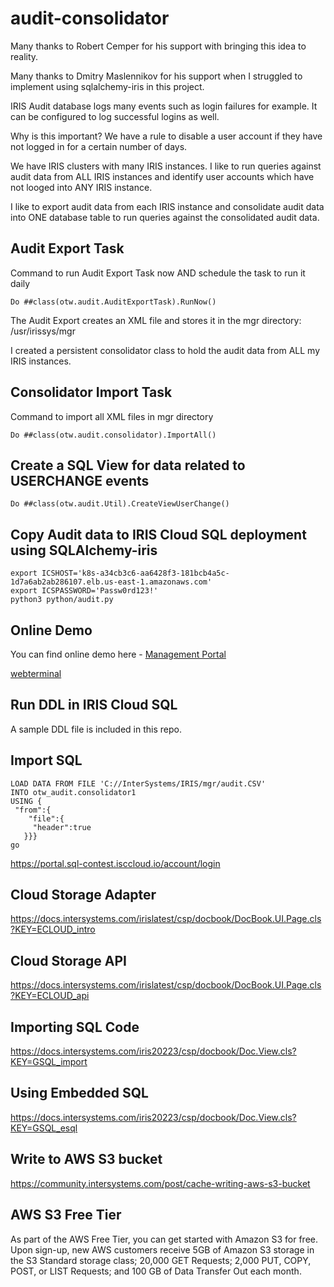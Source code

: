 # audit-consolidator

Many thanks to Robert Cemper for his support with bringing this idea to reality.

Many thanks to Dmitry Maslennikov for his support when I struggled to implement using sqlalchemy-iris in this project.

IRIS Audit database logs many events such as login failures for example. It can be configured to log successful logins as well. 

Why is this important? We have a rule to disable a user account if they have not logged in for a certain number of days.

We have IRIS clusters with many IRIS instances. I like to run queries against audit data from ALL IRIS instances and identify user accounts which have not looged into ANY IRIS instance.

I like to export audit data from each IRIS instance and consolidate audit data into ONE database table to run queries against the consolidated audit data.

## Audit Export Task

Command to run Audit Export Task now AND schedule the task to run it daily
```
Do ##class(otw.audit.AuditExportTask).RunNow()
```
The Audit Export creates an XML file and stores it in the mgr directory: /usr/irissys/mgr

I created a persistent consolidator class to hold the audit data from ALL my IRIS instances.

## Consolidator Import Task

Command to import all XML files in mgr directory
```
Do ##class(otw.audit.consolidator).ImportAll()
```
## Create a SQL View for data related to USERCHANGE events
```
Do ##class(otw.audit.Util).CreateViewUserChange()
```
## Copy Audit data to IRIS Cloud SQL deployment using SQLAlchemy-iris
```
export ICSHOST='k8s-a34cb3c6-aa6428f3-181bcb4a5c-1d7a6ab2ab286107.elb.us-east-1.amazonaws.com'
export ICSPASSWORD='Passw0rd123!'
python3 python/audit.py
```
## Online Demo
You can find online demo here - [Management Portal](https://audit-consolidator.demo.community.intersystems.com/csp/sys/UtilHome.csp)

[webterminal](https://audit-consolidator.demo.community.intersystems.com/terminal/)

## Run DDL in IRIS Cloud SQL

A sample DDL file is included in this repo.

## Import SQL
```
LOAD DATA FROM FILE 'C://InterSystems/IRIS/mgr/audit.CSV'
INTO otw_audit.consolidator1
USING {
 "from":{
    "file":{
     "header":true
   }}}
go
```
https://portal.sql-contest.isccloud.io/account/login

## Cloud Storage Adapter

https://docs.intersystems.com/irislatest/csp/docbook/DocBook.UI.Page.cls?KEY=ECLOUD_intro

## Cloud Storage API

https://docs.intersystems.com/irislatest/csp/docbook/DocBook.UI.Page.cls?KEY=ECLOUD_api

## Importing SQL Code

https://docs.intersystems.com/iris20223/csp/docbook/Doc.View.cls?KEY=GSQL_import

## Using Embedded SQL

https://docs.intersystems.com/iris20223/csp/docbook/Doc.View.cls?KEY=GSQL_esql

## Write to AWS S3 bucket

https://community.intersystems.com/post/cache-writing-aws-s3-bucket

## AWS S3 Free Tier

As part of the AWS Free Tier, you can get started with Amazon S3 for free. Upon sign-up, new AWS customers receive 5GB of Amazon S3 storage in the S3 Standard storage class; 20,000 GET Requests; 2,000 PUT, COPY, POST, or LIST Requests; and 100 GB of Data Transfer Out each month.
